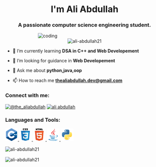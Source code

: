 <h1 align="center"> I'm Ali Abdullah</h1>
<h3 align="center">A passionate computer science engineering student.</h3>
<img align="right" alt="coding" width="400" src="https://miro.medium.com/max/1360/0*7Q3yvSIv_t0ioJ-Z.gif">

<p align="center"> <img src="https://komarev.com/ghpvc/?username=ali-abdullah21&label=Profile%20views&color=0e75b6&style=flat" alt="ali-abdullah21" /> </p>

- 🌱 I’m currently learning **DSA in C++ and Web Developement**

- 🤝 I’m looking for guidance in **Web Developement**

- 💬 Ask me about **python,java,oop**

- 📫 How to reach me **thealiabdullah.dev@gmail.com**

<h3 align="left">Connect with me:</h3>
<p align="left">
<a href="https://twitter.com/@the_aliabdullah" target="blank"><img align="center" src="https://raw.githubusercontent.com/rahuldkjain/github-profile-readme-generator/master/src/images/icons/Social/twitter.svg" alt="@the_aliabdullah" height="30" width="40" /></a>
<a href="http://www.linkedin.com/in/ali-abdullah-017853245" target="blank"><img align="center" src="https://raw.githubusercontent.com/rahuldkjain/github-profile-readme-generator/master/src/images/icons/Social/linked-in-alt.svg" alt="ali abdullah" height="30" width="40" /></a>
</p>

<h3 align="left">Languages and Tools:</h3>
<p align="left"> <a href="https://www.w3schools.com/cpp/" target="_blank" rel="noreferrer"> <img src="https://raw.githubusercontent.com/devicons/devicon/master/icons/cplusplus/cplusplus-original.svg" alt="cplusplus" width="40" height="40"/> </a> <a href="https://www.w3schools.com/css/" target="_blank" rel="noreferrer"> <img src="https://raw.githubusercontent.com/devicons/devicon/master/icons/css3/css3-original-wordmark.svg" alt="css3" width="40" height="40"/> </a> <a href="https://www.w3.org/html/" target="_blank" rel="noreferrer"> <img src="https://raw.githubusercontent.com/devicons/devicon/master/icons/html5/html5-original-wordmark.svg" alt="html5" width="40" height="40"/> </a> <a href="https://www.java.com" target="_blank" rel="noreferrer"> <img src="https://raw.githubusercontent.com/devicons/devicon/master/icons/java/java-original.svg" alt="java" width="40" height="40"/> </a> <a href="https://www.python.org" target="_blank" rel="noreferrer"> <img src="https://raw.githubusercontent.com/devicons/devicon/master/icons/python/python-original.svg" alt="python" width="40" height="40"/> </a> </p>

<p><img align="center" src="https://github-readme-stats.vercel.app/api/top-langs?username=ali-abdullah21&show_icons=true&locale=en&layout=compact" alt="ali-abdullah21" /></p>

<p><img align="center" src="https://github-readme-streak-stats.herokuapp.com/?user=ali-abdullah21&" alt="ali-abdullah21" /></p>
